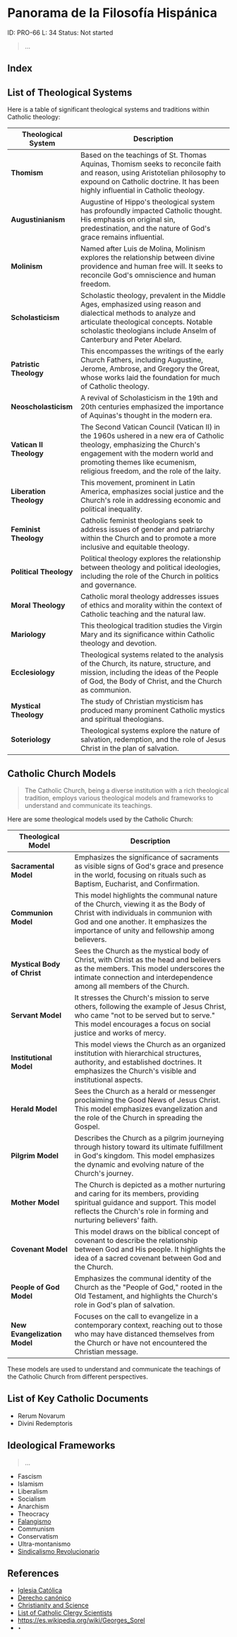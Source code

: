 # Panorama de la Filosofía Hispánica

ID: PRO-66
L: 34
Status: Not started

> …
> 

## Index

## List of Theological Systems

Here is a table of significant theological systems and traditions within Catholic theology:

| **Theological System** | **Description** |
| --- | --- |
| **Thomism** | Based on the teachings of St. Thomas Aquinas, Thomism seeks to reconcile faith and reason, using Aristotelian philosophy to expound on Catholic doctrine. It has been highly influential in Catholic theology. |
| **Augustinianism** | Augustine of Hippo's theological system has profoundly impacted Catholic thought. His emphasis on original sin, predestination, and the nature of God's grace remains influential. |
| **Molinism** | Named after Luis de Molina, Molinism explores the relationship between divine providence and human free will. It seeks to reconcile God's omniscience and human freedom. |
| **Scholasticism** | Scholastic theology, prevalent in the Middle Ages, emphasized using reason and dialectical methods to analyze and articulate theological concepts. Notable scholastic theologians include Anselm of Canterbury and Peter Abelard. |
| **Patristic Theology** | This encompasses the writings of the early Church Fathers, including Augustine, Jerome, Ambrose, and Gregory the Great, whose works laid the foundation for much of Catholic theology. |
| **Neoscholasticism** | A revival of Scholasticism in the 19th and 20th centuries emphasized the importance of Aquinas's thought in the modern era. |
| **Vatican II Theology** | The Second Vatican Council (Vatican II) in the 1960s ushered in a new era of Catholic theology, emphasizing the Church's engagement with the modern world and promoting themes like ecumenism, religious freedom, and the role of the laity. |
| **Liberation Theology** | This movement, prominent in Latin America, emphasizes social justice and the Church's role in addressing economic and political inequality. |
| **Feminist Theology** | Catholic feminist theologians seek to address issues of gender and patriarchy within the Church and to promote a more inclusive and equitable theology. |
| **Political Theology** | Political theology explores the relationship between theology and political ideologies, including the role of the Church in politics and governance. |
| **Moral Theology** | Catholic moral theology addresses issues of ethics and morality within the context of Catholic teaching and the natural law. |
| **Mariology** | This theological tradition studies the Virgin Mary and its significance within Catholic theology and devotion. |
| **Ecclesiology** | Theological systems related to the analysis of the Church, its nature, structure, and mission, including the ideas of the People of God, the Body of Christ, and the Church as communion. |
| **Mystical Theology** | The study of Christian mysticism has produced many prominent Catholic mystics and spiritual theologians. |
| **Soteriology** | Theological systems explore the nature of salvation, redemption, and the role of Jesus Christ in the plan of salvation. |

## Catholic Church Models

> The Catholic Church, being a diverse institution with a rich theological tradition, employs various theological models and frameworks to understand and communicate its teachings.
> 

Here are some theological models used by the Catholic Church:

| **Theological Model** | **Description** |
| --- | --- |
| **Sacramental Model** | Emphasizes the significance of sacraments as visible signs of God's grace and presence in the world, focusing on rituals such as Baptism, Eucharist, and Confirmation. |
| **Communion Model** | This model highlights the communal nature of the Church, viewing it as the Body of Christ with individuals in communion with God and one another. It emphasizes the importance of unity and fellowship among believers. |
| **Mystical Body of Christ** | Sees the Church as the mystical body of Christ, with Christ as the head and believers as the members. This model underscores the intimate connection and interdependence among all members of the Church. |
| **Servant Model** | It stresses the Church's mission to serve others, following the example of Jesus Christ, who came "not to be served but to serve." This model encourages a focus on social justice and works of mercy. |
| **Institutional Model** | This model views the Church as an organized institution with hierarchical structures, authority, and established doctrines. It emphasizes the Church's visible and institutional aspects. |
| **Herald Model** | Sees the Church as a herald or messenger proclaiming the Good News of Jesus Christ. This model emphasizes evangelization and the role of the Church in spreading the Gospel. |
| **Pilgrim Model** | Describes the Church as a pilgrim journeying through history toward its ultimate fulfillment in God's kingdom. This model emphasizes the dynamic and evolving nature of the Church's journey. |
| **Mother Model** | The Church is depicted as a mother nurturing and caring for its members, providing spiritual guidance and support. This model reflects the Church's role in forming and nurturing believers' faith. |
| **Covenant Model** | This model draws on the biblical concept of covenant to describe the relationship between God and His people. It highlights the idea of a sacred covenant between God and the Church. |
| **People of God Model** | Emphasizes the communal identity of the Church as the "People of God," rooted in the Old Testament, and highlights the Church's role in God's plan of salvation. |
| **New Evangelization Model** | Focuses on the call to evangelize in a contemporary context, reaching out to those who may have distanced themselves from the Church or have not encountered the Christian message. |

These models are used to understand and communicate the teachings of the Catholic Church from different perspectives.

## List of Key Catholic Documents

- Rerum Novarum
- Divini Redemptoris

## Ideological Frameworks

> …
> 
- Fascism
- Islamism
- Liberalism
- Socialism
- Anarchism
- Theocracy
- [Falangismo](https://es.wikipedia.org/wiki/Nacionalsindicalismo)
- Communism
- Conservatism
- Ultra-montanismo
- [Sindicalismo Revolucionario](https://es.wikipedia.org/wiki/Sindicalismo_revolucionario)

## References

- [Iglesia Católica](https://es.wikipedia.org/wiki/Iglesia_cat%C3%B3lica)
- [Derecho canónico](https://es.wikipedia.org/wiki/Derecho_can%C3%B3nico)
- [Christianity and Science](https://en.wikipedia.org/wiki/Christianity_and_science)
- [List of Catholic Clergy Scientists](https://en.wikipedia.org/wiki/List_of_Catholic_clergy_scientists)
- https://es.wikipedia.org/wiki/Georges_Sorel
- ‣